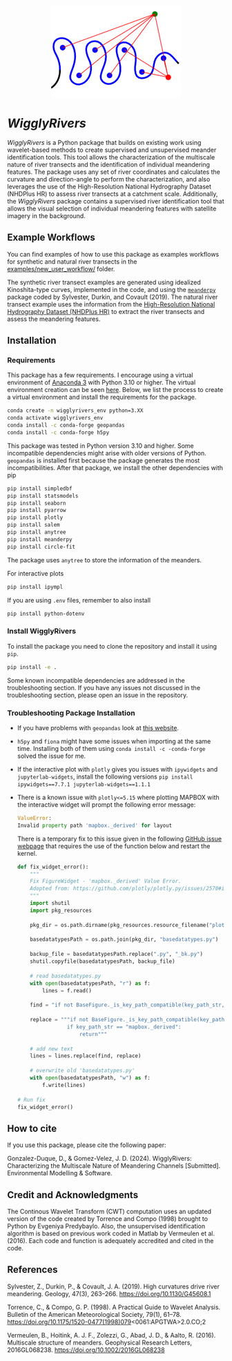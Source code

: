 <p align="center">
<img src="docs/repo_figures/title_fig.png" alt="drawing" width="300"/>
</p>

# _WigglyRivers_

_WigglyRivers_ is a Python package that builds on existing work using wavelet-based methods to create supervised and unsupervised meander identification tools. This tool allows the characterization of the multiscale nature of river transects and the identification of individual meandering features. The package uses any set of river coordinates and calculates the curvature and direction-angle to perform the characterization, and also leverages the use of the High-Resolution National Hydrography Dataset (NHDPlus HR) to assess river transects at a catchment scale. Additionally, the _WigglyRivers_ package contains a supervised river identification tool that allows the visual selection of individual meandering features with satellite imagery in the background.

## Example Workflows

You can find examples of how to use this package as examples workflows for synthetic and natural river transects in the [examples/new_user_workflow/](https://github.com/gomezvelezlab/WigglyRivers/tree/stable/examples/new_user_workflow) folder.

The synthetic river transect examples are generated using idealized Kinoshita-type curves, implemented in the code, and using the [`meanderpy`](https://github.com/zsylvester/meanderpy) package coded by Sylvester, Durkin, and Covault (2019). The natural river transect example uses the information from the [High-Resolution National Hydrography Dataset (NHDPlus HR)](https://www.usgs.gov/core-science-systems/ngp/national-hydrography/nhdplus-high-resolution) to extract the river transects and assess the meandering features.

## Installation

### Requirements

This package has a few requirements. I encourage using a virtual environment of [Anaconda 3](https://www.anaconda.com/products/individual) with Python 3.10 or higher. The virtual environment creation can be seen [here](https://docs.conda.io/projects/conda/en/latest/user-guide/tasks/manage-environments.html). Below, we list the process to create a virtual environment and install the requirements for the package.

```bash
conda create -n wigglyrivers_env python=3.XX
conda activate wigglyrivers_env
conda install -c conda-forge geopandas
conda install -c conda-forge h5py
```

This package was tested in Python version 3.10 and higher. Some incompatible dependencies might arise with older versions of Python. `geopandas` is installed first because the package generates the most incompatibilities. After that package, we install the other dependencies with pip

```bash
pip install simpledbf
pip install statsmodels
pip install seaborn
pip install pyarrow
pip install plotly
pip install salem
pip install anytree
pip install meanderpy
pip install circle-fit
```

The package uses `anytree` to store the information of the meanders.

For interactive plots

```bash
pip install ipympl
```

If you are using `.env` files, remember to also install

```bash
pip install python-dotenv
```

### Install WigglyRivers

To install the package you need to clone the repository and install it using `pip`.

```bash
pip install -e .
```

Some known incompatible dependencies are addressed in the troubleshooting section. If you have any issues not discussed in the troubleshooting section, please open an issue in the repository.

### Troubleshooting Package Installation

- If you have problems with `geopandas` look at [this website](https://wilcoxen.maxwell.insightworks.com/pages/6373.html#:~:text=It%20has%20complex%20links%20to,between%2010%20and%2030%20minutes.).
- `h5py` and `fiona` might have some issues when importing at the same time. Installing both of them using `conda install -c -conda-forge` solved the issue for me.

- If the interactive plot with `plotly` gives you issues with `ipywidgets`  and `jupyterlab-widgets`, install the following versions  `pip install ipywidgets==7.7.1 jupyterlab-widgets==1.1.1`

- There is a known issue with `plotly<=5.15` where plotting MAPBOX with the interactive widget will prompt the following error message:

    ```python
    ValueError:
    Invalid property path 'mapbox._derived' for layout
    ```

  There is a temporary fix to this issue given in the following [GitHub issue webpage](https://github.com/plotly/plotly.py/issues/2570) that requires the use of the function below and restart the kernel.

    ```python
    def fix_widget_error():
        """
        Fix FigureWidget - 'mapbox._derived' Value Error.
        Adopted from: https://github.com/plotly/plotly.py/issues/2570#issuecomment-738735816
        """
        import shutil
        import pkg_resources

        pkg_dir = os.path.dirname(pkg_resources.resource_filename("plotly", "plotly.py"))

        basedatatypesPath = os.path.join(pkg_dir, "basedatatypes.py")

        backup_file = basedatatypesPath.replace(".py", "_bk.py")
        shutil.copyfile(basedatatypesPath, backup_file)

        # read basedatatypes.py
        with open(basedatatypesPath, "r") as f:
            lines = f.read()

        find = "if not BaseFigure._is_key_path_compatible(key_path_str, self.layout):"

        replace = """if not BaseFigure._is_key_path_compatible(key_path_str, self.layout):
                    if key_path_str == "mapbox._derived":
                        return"""

        # add new text
        lines = lines.replace(find, replace)

        # overwrite old 'basedatatypes.py'
        with open(basedatatypesPath, "w") as f:
            f.write(lines)

    # Run fix
    fix_widget_error()
    ```

## How to cite

If you use this package, please cite the following paper:

Gonzalez-Duque, D., & Gomez-Velez, J. D. (2024). WigglyRivers: Characterizing the Multiscale Nature of Meandering Channels [Submitted]. Environmental Modelling & Software.

## Credit and Acknowledgments

The Continous Wavelet Transform (CWT) computation uses an updated version of the code created by Torrence and Compo (1998) brought to Python by Evgeniya Predybaylo. Also, the unsupervised identification algorithm is based on previous work coded in Matlab by Vermeulen et al. (2016). Each code and function is adequately accredited and cited in the code.

## References

Sylvester, Z., Durkin, P., & Covault, J. A. (2019). High curvatures drive river meandering. Geology, 47(3), 263–266. <https://doi.org/10.1130/G45608.1>

Torrence, C., & Compo, G. P. (1998). A Practical Guide to Wavelet Analysis. Bulletin of the American Meteorological Society, 79(1), 61–78. <https://doi.org/10.1175/1520-0477(1998)079><0061:APGTWA>2.0.CO;2

Vermeulen, B., Hoitink, A. J. F., Zolezzi, G., Abad, J. D., & Aalto, R. (2016). Multiscale structure of meanders. Geophysical Research Letters, 2016GL068238. <https://doi.org/10.1002/2016GL068238>
